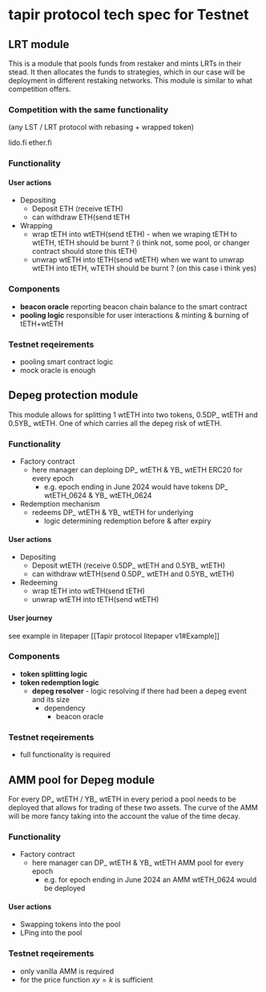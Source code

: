 # tapir protocol tech spec for Testnet



## LRT module 
This is a module that pools funds from restaker and mints LRTs in their stead. It then allocates the funds to strategies, which in our case will be deployment in different restaking networks. This module is similar to what competition offers.

### Competition with the same functionality 

(any LST / LRT protocol with rebasing + wrapped token)

lido.fi 
ether.fi


### Functionality 

#### User actions

- Depositing 
    - Deposit ETH (receive tETH)
    - can withdraw ETH(send tETH
- Wrapping 
    - wrap tETH into wtETH(send tETH)  - when we wraping tETH to wtETH, tETH should be burnt ? (i think not, some pool, or changer contract should store this tETH) 
    - unwrap wtETH into tETH(send wtETH) when we want to unwrap wtETH into tETH, wTETH should be burnt ? (on this case i think yes)

### Components 

- **beacon oracle** reporting beacon chain balance to the smart contract 
- **pooling logic** responsible for user interactions & minting & burning of tETH+wtETH 



### Testnet reqeirements 

- pooling smart contract logic
- mock oracle is enough 


## Depeg protection module
This module allows for splitting 1 wtETH into two tokens, 0.5DP_ wtETH and 0.5YB_ wtETH. One of which carries all the depeg risk of wtETH. 

### Functionality 

- Factory contract 
    - here manager can deploing DP_ wtETH & YB_ wtETH ERC20 for every epoch
        - e.g. epoch ending in June 2024 would have tokens DP_ wtETH_0624 & YB_ wtETH_0624
- Redemption mechanism 
    - redeems DP_ wtETH & YB_ wtETH for underlying 
        - logic determining redemption before & after expiry 

#### User actions

- Depositing 
    - Deposit wtETH (receive 0.5DP_ wtETH and 0.5YB_ wtETH)
    - can withdraw wtETH(send 0.5DP_ wtETH and 0.5YB_ wtETH)
- Redeeming 
    - wrap tETH into wtETH(send tETH)
    - unwrap wtETH into tETH(send wtETH)


#### User journey

see example in litepaper [[Tapir protocol litepaper v1#Example]]

### Components 

- **token splitting logic**
- **token redemption logic**
    - **depeg resolver** - logic resolving if there had been a depeg event and its size 
        - dependency
            - beacon oracle

### Testnet reqeirements 

- full functionality is required 


## AMM pool for Depeg module
For every DP_ wtETH / YB_ wtETH in every period a pool needs to be deployed that allows for trading of these two assets. 
The curve of the AMM will be more fancy taking into the account the value of the time decay.  


### Functionality 

- Factory contract 
    - here manager can DP_ wtETH & YB_ wtETH AMM pool for every epoch
        - e.g. for epoch ending in June 2024 an AMM wtETH_0624 would be deployed

#### User actions

- Swapping tokens into the pool 
- LPing into the pool 


### Testnet reqeirements 

- only vanilla AMM is required
- for the price function $xy=k$ is sufficient